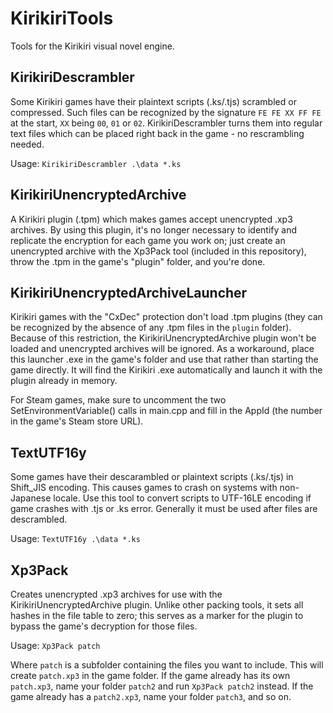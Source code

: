 # KirikiriTools
Tools for the Kirikiri visual novel engine.

## KirikiriDescrambler
Some Kirikiri games have their plaintext scripts (.ks/.tjs) scrambled or compressed. Such files can be recognized by the signature `FE FE XX FF FE` at the start, `XX` being `00`, `01` or `02`. KirikiriDescrambler turns them into regular text files which can be placed right back in the game - no rescrambling needed.

Usage: `KirikiriDescrambler .\data *.ks`

## KirikiriUnencryptedArchive
A Kirikiri plugin (.tpm) which makes games accept unencrypted .xp3 archives. By using this plugin, it's no longer necessary to identify and replicate the encryption for each game you work on; just create an unencrypted archive with the Xp3Pack tool (included in this repository), throw the .tpm in the game's "plugin" folder, and you're done.

## KirikiriUnencryptedArchiveLauncher
Kirikiri games with the "CxDec" protection don't load .tpm plugins (they can be recognized by the absence of any .tpm files in the `plugin` folder). Because of this restriction, the KirikiriUnencryptedArchive plugin won't be loaded and unencrypted archives will be ignored. As a workaround, place this launcher .exe in the game's folder and use that rather than starting the game directly. It will find the Kirikiri .exe automatically and launch it with the plugin already in memory.

For Steam games, make sure to uncomment the two SetEnvironmentVariable() calls in main.cpp and fill in the AppId (the number in the game's Steam store URL).

## TextUTF16y
Some games have their descarambled or plaintext scripts (.ks/.tjs) in Shift_JIS encoding. This causes games to crash on systems with non-Japanese locale. Use this tool to convert scripts to UTF-16LE encoding if game crashes with .tjs or .ks error. Generally it must be used after files are descrambled. 

Usage: `TextUTF16y .\data *.ks`

## Xp3Pack
Creates unencrypted .xp3 archives for use with the KirikiriUnencryptedArchive plugin. Unlike other packing tools, it sets all hashes in the file table to zero; this serves as a marker for the plugin to bypass the game's decryption for those files.

Usage: `Xp3Pack patch`

Where `patch` is a subfolder containing the files you want to include. This will create `patch.xp3` in the game folder. If the game already has its own `patch.xp3`, name your folder `patch2` and run `Xp3Pack patch2` instead. If the game already has a `patch2.xp3`, name your folder `patch3`, and so on.
